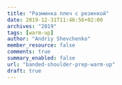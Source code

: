 ```yaml
---
title: "Разминка плеч с резинкой"
date: 2019-12-31T11:46:56+02:00
archives: "2019"
tags: [warm-up]
author: "Andriy Shevchenko"
member_resource: false
comments: true
summary_enabled: false
url: "banded-shoulder-prep-warm-up"
draft: true
---
```

